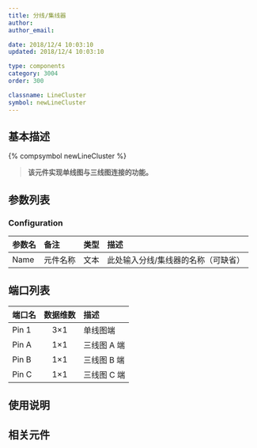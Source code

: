 ```yaml
---
title: 分线/集线器
author:
author_email:

date: 2018/12/4 10:03:10
updated: 2018/12/4 10:03:10

type: components
category: 3004
order: 300

classname: LineCluster
symbol: newLineCluster
---
```


## 基本描述

{% compsymbol newLineCluster %}

> **该元件实现单线图与三线图连接的功能。**

## 参数列表

### Configuration

| 参数名 | 备注     | 类型 | 描述                                |
| :----- | :------- | :--: | :---------------------------------- |
| Name   | 元件名称 | 文本 | 此处输入分线/集线器的名称（可缺省） |

## 端口列表

| 端口名 | 数据维数 | 描述        |
| :----- | :------: | :---------- |
| Pin 1  |   3×1    | 单线图端    |
| Pin A  |   1×1    | 三线图 A 端 |
| Pin B  |   1×1    | 三线图 B 端 |
| Pin C  |   1×1    | 三线图 C 端 |

## 使用说明

## 相关元件
